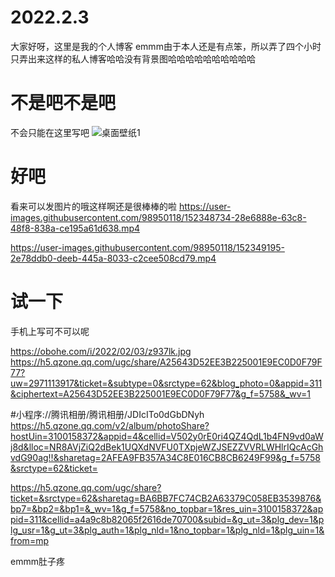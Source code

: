 # 2022.2.3
大家好呀，这里是我的个人博客
emmm由于本人还是有点笨，所以弄了四个小时只弄出来这样的私人博客哈哈没有背景图哈哈哈哈哈哈哈哈哈哈
# 不是吧不是吧
不会只能在这里写吧
![桌面壁纸1](https://user-images.githubusercontent.com/98950118/152347961-ea14f032-99f5-43d8-9275-b78229c53009.png)
# 好吧
看来可以发图片的哦这样啊还是很棒棒的啦
https://user-images.githubusercontent.com/98950118/152348734-28e6888e-63c8-48f8-838a-ce195a61d638.mp4


https://user-images.githubusercontent.com/98950118/152349195-2e78ddb0-deeb-445a-8033-c2cee508cd79.mp4

# 试一下
手机上写可不可以呢

https://obohe.com/i/2022/02/03/z937lk.jpg
https://h5.qzone.qq.com/ugc/share/A25643D52EE3B225001E9EC0D0F79F77?uw=2971113917&ticket=&subtype=0&srctype=62&blog_photo=0&appid=311&ciphertext=A25643D52EE3B225001E9EC0D0F79F77&g_f=5758&_wv=1

#小程序://腾讯相册/腾讯相册/JDIcITo0dGbDNyh
https://h5.qzone.qq.com/v2/album/photoShare?hostUin=3100158372&appid=4&cellid=V502y0rE0ri4QZ4QdL1b4FN9vd0aWj8d&lloc=NR8AVjZiQ2dBek1UQXdNVFU0TXpjeWZJSEZZVVRLWHlrIQcAcGhvdG90ag!!&sharetag=2AFEA9FB357A34C8E016CB8CB6249F99&g_f=5758&srctype=62&ticket=


https://h5.qzone.qq.com/ugc/share?ticket=&srctype=62&sharetag=BA6BB7FC74CB2A63379C058EB3539876&bp7=&bp2=&bp1=&_wv=1&g_f=5758&no_topbar=1&res_uin=3100158372&appid=311&cellid=a4a9c8b82065f2616de70700&subid=&g_ut=3&plg_dev=1&plg_usr=1&g_ut=3&plg_auth=1&plg_nld=1&no_topbar=1&plg_nld=1&plg_uin=1&from=mp

emmm肚子疼
